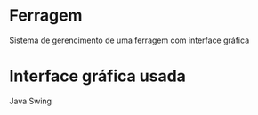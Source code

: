 # Ferragem
Sistema de gerencimento de uma ferragem com interface gráfica

# Interface gráfica usada
Java Swing
